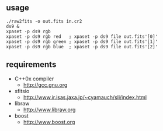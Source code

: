 usage
-----
    ./raw2fits -o out.fits in.cr2
    ds9 &
    xpaset -p ds9 rgb
    xpaset -p ds9 rgb red   ; xpaset -p ds9 file out.fits'[0]'
    xpaset -p ds9 rgb green ; xpaset -p ds9 file out.fits'[1]'
    xpaset -p ds9 rgb blue  ; xpaset -p ds9 file out.fits'[2]'


requirements
------------
  * C++0x compiler
    * http://gcc.gnu.org
  * sfitsio
    * http://www.ir.isas.jaxa.jp/~cyamauch/sli/index.html
  * libraw
    * http://www.libraw.org
  * boost
    * http://www.boost.org
